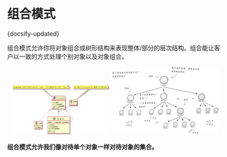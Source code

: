 # 组合模式
{docsify-updated}

组合模式允许你将对象组合成树形结构来表现整体/部分的层次结构。组合能让客户以一致的方式处理个别对象以及对象组合。

<center>
<img src="pics/plantuml/composite-pattern.png" width="45%">
<img src="pics/composit-pattern.jpg" width="50%">
</center>

**组合模式允许我们像对待单个对象一样对待对象的集合。**
